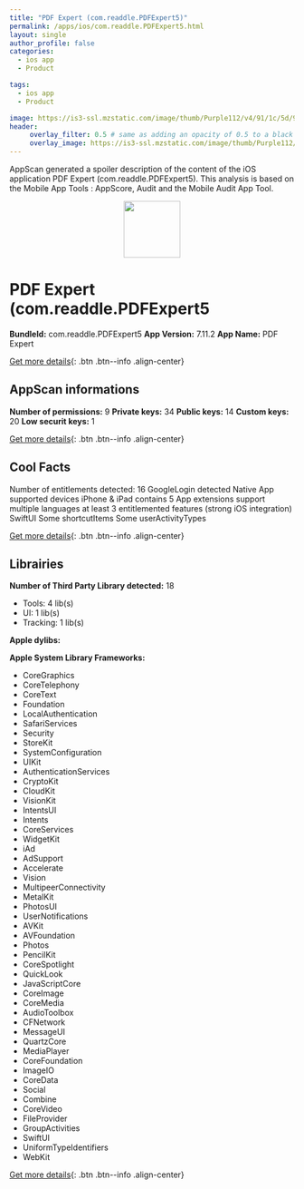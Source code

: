 ```yaml
---
title: "PDF Expert (com.readdle.PDFExpert5)"
permalink: /apps/ios/com.readdle.PDFExpert5.html
layout: single
author_profile: false
categories: 
  - ios app 
  - Product 

tags: 
  - ios app 
  - Product 

image: https://is3-ssl.mzstatic.com/image/thumb/Purple112/v4/91/1c/5d/911c5d43-f662-ed6c-6155-cda3265a7085/AppIcon-0-1x_U007emarketing-0-7-0-sRGB-0-85-220.png/512x512bb.jpg
header: 
     overlay_filter: 0.5 # same as adding an opacity of 0.5 to a black background
     overlay_image: https://is3-ssl.mzstatic.com/image/thumb/Purple112/v4/91/1c/5d/911c5d43-f662-ed6c-6155-cda3265a7085/AppIcon-0-1x_U007emarketing-0-7-0-sRGB-0-85-220.png/512x512bb.jpg
---
```

AppScan generated a spoiler description of the content of the iOS application PDF Expert (com.readdle.PDFExpert5). This analysis is based on the Mobile App Tools : AppScore, Audit and the Mobile Audit App Tool.

  
  
<div style="text-align: center;"><img src="https://is3-ssl.mzstatic.com/image/thumb/Purple112/v4/91/1c/5d/911c5d43-f662-ed6c-6155-cda3265a7085/AppIcon-0-1x_U007emarketing-0-7-0-sRGB-0-85-220.png/512x512bb.jpg" width="100" height="100"></div>  
  
# PDF Expert (com.readdle.PDFExpert5

**BundleId:** com.readdle.PDFExpert5
**App Version:** 7.11.2
**App Name:** PDF Expert


[Get more details](/pricing.html){: .btn .btn--info .align-center}  
  
## AppScan informations 

**Number of permissions:** 9
**Private keys:** 34
**Public keys:** 14
**Custom keys:** 20
**Low securit keys:** 1
  
[Get more details](/pricing.html){: .btn .btn--info .align-center}

## Cool Facts

Number of entitlements detected: 16
GoogleLogin detected
Native App
supported devices iPhone & iPad
contains 5 App extensions
support multiple languages
at least 3 entitlemented features (strong iOS integration)
SwiftUI
Some shortcutItems 
Some userActivityTypes
  
[Get more details](/pricing.html){: .btn .btn--info .align-center}

## Librairies 
**Number of Third Party Library detected:** 18
- Tools: 4 lib(s)
- UI: 1 lib(s)
- Tracking: 1 lib(s)

**Apple dylibs:**


**Apple System Library Frameworks:**
- CoreGraphics
- CoreTelephony
- CoreText
- Foundation
- LocalAuthentication
- SafariServices
- Security
- StoreKit
- SystemConfiguration
- UIKit
- AuthenticationServices
- CryptoKit
- CloudKit
- VisionKit
- IntentsUI
- Intents
- CoreServices
- WidgetKit
- iAd
- AdSupport
- Accelerate
- Vision
- MultipeerConnectivity
- MetalKit
- PhotosUI
- UserNotifications
- AVKit
- AVFoundation
- Photos
- PencilKit
- CoreSpotlight
- QuickLook
- JavaScriptCore
- CoreImage
- CoreMedia
- AudioToolbox
- CFNetwork
- MessageUI
- QuartzCore
- MediaPlayer
- CoreFoundation
- ImageIO
- CoreData
- Social
- Combine
- CoreVideo
- FileProvider
- GroupActivities
- SwiftUI
- UniformTypeIdentifiers
- WebKit


  
[Get more details](/pricing.html){: .btn .btn--info .align-center}


